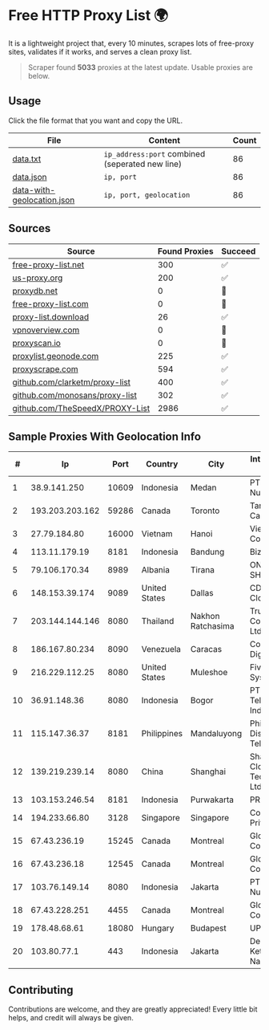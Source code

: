 
# Free HTTP Proxy List 🌍

It is a lightweight project that, every 10 minutes, scrapes lots of free-proxy sites, validates if it works, and serves a clean proxy list.


> Scraper found **5033** proxies at the latest update. Usable proxies are below.

## Usage

Click the file format that you want and copy the URL.


|File|Content|Count|
|----|-------|-----|
|[data.txt](https://raw.githubusercontent.com/themiralay/Proxy-List-World/master/data.txt)|`ip_address:port` combined (seperated new line)|86|
|[data.json](https://raw.githubusercontent.com/themiralay/Proxy-List-World/master/data.json)|`ip, port`|86|
|[data-with-geolocation.json](https://raw.githubusercontent.com/themiralay/Proxy-List-World/master/data-with-geolocation.json)|`ip, port, geolocation`|86|

## Sources

|Source|Found Proxies|Succeed|
|------|-------------|-------|
|[free-proxy-list.net](https://free-proxy-list.net)|300|✅|
|[us-proxy.org](https://www.us-proxy.org)|200|✅|
|[proxydb.net](http://proxydb.net)|0|🚫|
|[free-proxy-list.com](https://free-proxy-list.com/?page=&port=&type%5B%5D=http&type%5B%5D=https&up_time=0&search=Search)|0|🚫|
|[proxy-list.download](https://www.proxy-list.download/HTTP)|26|✅|
|[vpnoverview.com](https://vpnoverview.com/privacy/anonymous-browsing/free-proxy-servers)|0|🚫|
|[proxyscan.io](https://www.proxyscan.io)|0|🚫|
|[proxylist.geonode.com](https://proxylist.geonode.com/api/proxy-list?limit=300&page=1&sort_by=lastChecked&sort_type=desc&protocols=http,https)|225|✅|
|[proxyscrape.com](https://api.proxyscrape.com/v2/?request=displayproxies&protocol=http&timeout=10000&country=all&ssl=all&anonymity=all)|594|✅|
|[github.com/clarketm/proxy-list](https://raw.githubusercontent.com/clarketm/proxy-list/master/proxy-list-raw.txt)|400|✅|
|[github.com/monosans/proxy-list](https://raw.githubusercontent.com/monosans/proxy-list/main/proxies/http.txt)|302|✅|
|[github.com/TheSpeedX/PROXY-List](https://raw.githubusercontent.com/TheSpeedX/PROXY-List/master/http.txt)|2986|✅|


## Sample Proxies With Geolocation Info

|#|Ip|Port|Country|City|Internet Service Provider|
|-|--|----|-------|----|-------------------------|
|1|38.9.141.250|10609|Indonesia|Medan|PT. Media Antar Nusa|
|2|193.203.203.162|59286|Canada|Toronto|Tangram Canada Inc.|
|3|27.79.184.80|16000|Vietnam|Hanoi|Viettel Corporation|
|4|113.11.179.19|8181|Indonesia|Bandung|Biznet Networks|
|5|79.106.170.34|8989|Albania|Tirana|ONE ALBANIA SH.A.|
|6|148.153.39.174|9089|United States|Dallas|CDS Global Cloud Co., Ltd|
|7|203.144.144.146|8080|Thailand|Nakhon Ratchasima|True Internet Corporation CO. Ltd.|
|8|186.167.80.234|8090|Venezuela|Caracas|Corporacion Digitel C.A|
|9|216.229.112.25|8080|United States|Muleshoe|Five Area Systems, LLC|
|10|36.91.148.36|8080|Indonesia|Bogor|PT. Telekomunikasi Indonesia|
|11|115.147.36.37|8181|Philippines|Mandaluyong|Philippine Long Distance Telephone Co.|
|12|139.219.239.14|8080|China|Shanghai|Shanghai Blue Cloud Technology Co., Ltd|
|13|103.153.246.54|8181|Indonesia|Purwakarta|PRIMAHOME|
|14|194.233.66.80|3128|Singapore|Singapore|Contabo Asia Private Limited|
|15|67.43.236.19|15245|Canada|Montreal|GloboTech Communications|
|16|67.43.236.18|12545|Canada|Montreal|GloboTech Communications|
|17|103.76.149.14|8080|Indonesia|Jakarta|PT. Java Digital Nusantara|
|18|67.43.228.251|4455|Canada|Montreal|GloboTech Communications|
|19|178.48.68.61|18080|Hungary|Budapest|UPC|
|20|103.80.77.1|443|Indonesia|Jakarta|Dewan Ketahanan Nasional|



## Contributing

Contributions are welcome, and they are greatly appreciated! Every
little bit helps, and credit will always be given.

